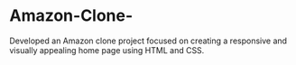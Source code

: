 # Amazon-Clone-
Developed an Amazon clone project focused on creating a responsive and visually appealing home page using HTML and CSS.
